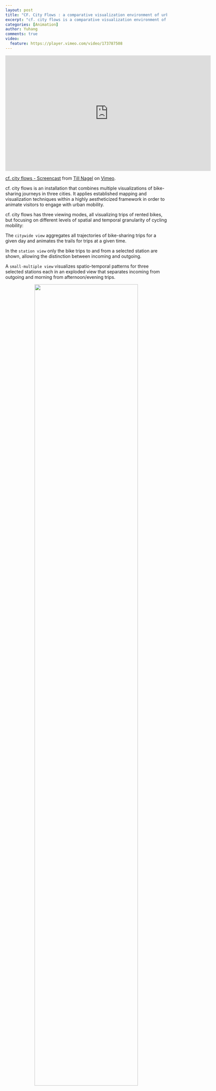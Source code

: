 ```yaml
---
layout: post
title: "CF. City Flows : a comparative visualization environment of urban bike mobility"
excerpt: "cf. city flows is a comparative visualization environment of urban bike mobility designed to help citizens casually analyze three bike-sharing systems in the context of a public exhibition space."
categories: [Animation]
author: Yuhang
comments: true
video:
  feature: https://player.vimeo.com/video/173787508
---
```


<div> <iframe src="https://player.vimeo.com/video/173787508" width="640" height="360" frameborder="0" webkitallowfullscreen mozallowfullscreen allowfullscreen></iframe>
<p><a href="https://vimeo.com/173760057">cf. city flows - Screencast</a> from <a href="https://vimeo.com/tillnm">Till Nagel</a> on <a href="https://vimeo.com">Vimeo</a>.</p></div>

cf. city flows is an installation that combines multiple visualizations of bike-sharing journeys in three cities. It applies established mapping and visualization techniques within a highly aestheticized framework in order to animate visitors to engage with urban mobility.

cf. city flows has three viewing modes, all visualizing trips of rented bikes, but focusing on different levels of spatial and temporal granularity of cycling mobility:


The `citywide view` aggregates all trajectories of bike-sharing trips for a given day and animates the trails for trips at a given time.


In the `station view` only the bike trips to and from a selected station are shown, allowing the distinction between incoming and outgoing.


A `small-multiple view` visualizes spatio-temporal patterns for three selected stations each in an exploded view that separates incoming from outgoing and morning from afternoon/evening trips.

<div align="center"> <img src="https://yuhanggu.github.io/MovementVis/img/cf-nyc-citywide.jpg" width = "80%" height = "80%" /></div>
<div align="center"> <img src="https://yuhanggu.github.io/MovementVis/img/cf-london-station.jpg" width = "80%" height = "80%" /></div>
<div align="center"> <img src="https://yuhanggu.github.io/MovementVis/img/cf-nyc-smallmultiples.png" width = "80%" height = "80%" /></div>

The interaction with the visualization is provided via a tablet embedded in a plinth at about one meter distance to the display wall. A dashboard on the tablet shows further details about the bike-sharing systems such as the total number of stations, bikes, and trips as well as morning and evening trips per city. The temporal fluctuation of trips over the day is displayed as a horizon chart.

<div align="center"> <img src="https://yuhanggu.github.io/MovementVis/img/cf-ipad-dashboard-controller.png" width = "80%" height = "80%" /></div>

<div class="slider-container" style="padding-bottom: 56.25%; padding-top: 25px; height: 0; margin-bottom: 1.5rem; position: relative; float: left; margin-left: -1.25rem; width: calc( 100% - .5rem);" align="center">
    <iframe src="https://www.slideshare.net/slideshow/embed_code/key/DdqbWhOHLZUSEf" frameborder="0" marginwidth="0" marginheight="0" scrolling="no" style="position: absolute; top: 0; left: 0; width: 80%; height: 80%;" allowfullscreen></iframe>
</div>
<p>from <a href="https://uclab.fh-potsdam.de/cf/">cf. city flows</a></p>